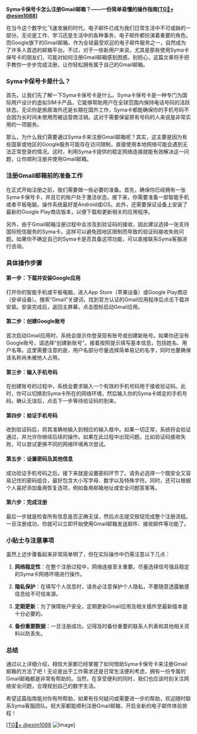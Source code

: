 **Syma卡保号卡怎么注册Gmail邮箱？——一份简单易懂的操作指南[[TG💪+ @esim1088](https://t.me/s/esim1088)]**

在当今这个数字化飞速发展的时代，电子邮件已成为我们日常生活中不可或缺的一部分。无论是工作、学习还是生活中的各种事务，电子邮件都扮演着重要的角色。而Google旗下的Gmail邮箱，作为全球最受欢迎的电子邮件服务之一，自然成为了许多人首选的邮箱平台。不过，对于一些新用户来说，尤其是那些使用Syma卡保号卡的朋友们，可能对如何注册Gmail邮箱感到困惑。别担心，这篇文章将手把手教你一步步完成注册，让你轻松拥有属于自己的Gmail邮箱。

### Syma卡保号卡是什么？

首先，让我们先了解一下Syma卡保号卡是什么。Syma卡保号卡是一种专门为国际用户设计的虚拟SIM卡产品，它能够帮助用户在全球范围内保持电话号码的活跃状态。无论你是旅居海外还是长期在国外工作，Syma卡都能确保你的手机号码不会因为长时间未使用而被运营商注销。这对于需要保留原有号码的人来说是非常实用的一项服务。

那么，为什么我们需要通过Syma卡来注册Gmail邮箱呢？其实，这主要是因为有些国家或地区的Google服务可能存在访问限制，直接使用本地网络可能会遇到无法正常登录的情况。这时，利用Syma卡提供的稳定网络连接就能有效解决这一问题，让你顺利注册并使用Gmail邮箱。

### 注册Gmail邮箱前的准备工作

在正式开始注册之前，我们需要做一些必要的准备。首先，确保你已经拥有一张Syma卡保号卡，并且它的账户处于激活状态。接下来，你需要准备一部智能手机或者平板电脑，操作系统最好是Android或iOS。此外，还需要保证设备上安装了最新的Google Play商店版本，以便下载和更新相关的应用程序。

另外，由于Gmail邮箱注册过程中会涉及到验证码的接收，因此建议选择一张支持国际短信服务的Syma卡。这样可以避免因地区限制而导致的验证码接收失败问题。如果你不确定自己的Syma卡是否具备这项功能，可以直接联系Syma客服进行咨询。

### 具体操作步骤

#### 第一步：下载并安装Google应用

打开你的智能手机或平板电脑，进入App Store（苹果设备）或Google Play商店（安卓设备）。搜索“Gmail”关键词，找到官方认证的Gmail应用程序后点击下载并安装。安装完成后，返回主屏幕，点击图标启动Gmail应用。

#### 第二步：创建Google账号

首次启动Gmail应用时，系统会提示你登录现有账号或创建新账号。如果你还没有Google账号，请选择“创建新账号”。接着按照提示填写基本信息，包括姓名、用户名等。这里需要注意的是，用户名部分尽量选择简单易记的名字，同时也要确保该名称尚未被他人占用。

#### 第三步：输入手机号码

在创建账号的过程中，系统会要求输入一个有效的手机号码用于接收验证码。此时，你可以切换到Syma卡所在的网络环境，然后输入你的Syma卡绑定的手机号码。确认无误后，点击下一步等待验证码的到来。

#### 第四步：验证手机号码

收到验证码后，将其准确地输入到相应的输入框中。如果一切正常，系统将会验证通过，并允许你继续后续的操作。如果在此过程中出现问题，比如验证码接收失败，可以尝试更换不同的网络环境再次尝试。

#### 第五步：设置密码及其他信息

成功验证手机号码之后，接下来就是设置密码环节了。请务必选择一个既安全又容易记住的密码组合，最好包含大小写字母、数字以及特殊字符。同时，还可以根据个人喜好添加备用恢复选项，例如备用邮箱地址或安全问题答案等。

#### 第六步：完成注册

最后一步就是检查所有信息是否正确无误，然后点击提交按钮完成整个注册流程。一旦注册成功，你就可以立即开始使用Gmail邮箱发送邮件、接收邮件等功能了。

### 小贴士与注意事项

虽然上述步骤看起来非常简单明了，但在实际操作中仍需注意以下几点：

1. **网络稳定性**：在整个注册过程中，网络连接至关重要。尽量选择信号强且稳定的Syma卡网络环境进行操作。
   
2. **隐私保护**：在填写个人信息时，请务必注意保护个人隐私，不要随意透露敏感信息给不可信来源。

3. **定期更新**：为了保障账户安全，定期更新Gmail应用及相关插件至最新版本是十分必要的。

4. **备份重要数据**：一旦注册成功，记得及时备份重要的联系人列表和其他相关资料以防丢失。

### 总结

通过以上详细介绍，相信大家都已经掌握了如何借助Syma卡保号卡来注册Gmail邮箱的方法了吧！无论是出于工作需求还是日常生活便利考虑，拥有一份专属的Gmail邮箱都是非常有帮助的。当然，在享受便利的同时，我们也应该时刻关注网络安全问题，合理规划自己的数字生活。

希望这篇指南能对你有所帮助，如果有任何疑问或需要进一步的帮助，欢迎随时联系Syma客服团队。祝大家都能顺利注册Gmail邮箱，开启全新的电子邮件体验旅程！

[[TG💪+ @esim1088](https://t.me/s/esim1088) ![Image](https://i.postimg.cc/4NQfJmqS/Snipaste-2025-05-13-00-14-12.png)]